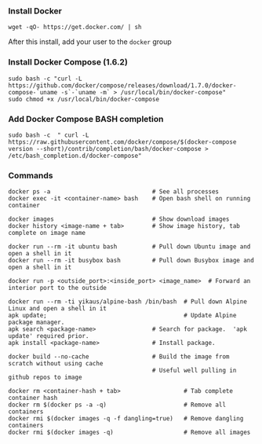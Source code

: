 ### Install Docker

    wget -qO- https://get.docker.com/ | sh
    
After this install, add your user to the `docker` group


### Install Docker Compose (1.6.2)

    sudo bash -c "curl -L https://github.com/docker/compose/releases/download/1.7.0/docker-compose-`uname -s`-`uname -m` > /usr/local/bin/docker-compose"
    sudo chmod +x /usr/local/bin/docker-compose
    
### Add Docker Compose BASH completion
    
    sudo bash -c  " curl -L https://raw.githubusercontent.com/docker/compose/$(docker-compose version --short)/contrib/completion/bash/docker-compose > /etc/bash_completion.d/docker-compose"

### Commands

    docker ps -a                             # See all processes
    docker exec -it <container-name> bash    # Open bash shell on running container

    docker images                            # Show download images
    docker history <image-name + tab>        # Show image history, tab complete on image name

    docker run --rm -it ubuntu bash          # Pull down Ubuntu image and open a shell in it
    docker run --rm -it busybox bash         # Pull down Busybox image and open a shell in it

    docker run -p <outside_port>:<inside_port> <image_name>  # Forward an interior port to the outside 
    
    docker run --rm -ti yikaus/alpine-bash /bin/bash  # Pull down Alpine Linux and open a shell in it
    apk update;                                       # Update Alpine package manager.
    apk search <package-name>                # Search for package.  'apk update' required prior.
    apk install <package-name>               # Install package.

    docker build --no-cache                  # Build the image from scratch without using cache
                                             # Useful well pulling in github repos to image

    docker rm <container-hash + tab>                  # Tab complete container hash
    docker rm $(docker ps -a -q)                      # Remove all containers
    docker rmi $(docker images -q -f dangling=true)   # Remove dangling containers
    docker rmi $(docker images -q)                    # Remove all images
